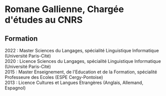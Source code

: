 # Romane Gallienne, Chargée d'études au CNRS

## Formation

2022 : Master Sciences du Langages, spécialité Linguistique Informatique (Université Paris-Cité)  
2020 : Licence Sciences du Langages, spécialité Linguistique Informatique (Université Paris-Cité)  
2015 : Master Enseignement, de l'Education et de la Formation, spécialité Professeure des Ecoles (ESPE Cergy-Pontoise)  
2013 : Licence Cultures et Langues Etrangères (Anglais, Allemand, Espagnol)  


